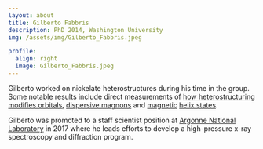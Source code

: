 ```yaml
---
layout: about
title: Gilberto Fabbris
description: PhD 2014, Washington University
img: /assets/img/Gilberto_Fabbris.jpeg

profile:
  align: right
  image: Gilberto_Fabbris.jpeg
---
```


Gilberto worked on nickelate heterostructures during his time in the group. Some notable results include direct measurements of [how heterostructuring modifies orbitals](/publications/#fabbris2016orbital), [dispersive magnons](/publications/#fabbris2017doping) and [magnetic](/publications/#hoffman2016oscillatory) [helix states](/publications/#fabbris2018emergent).

Gilberto was promoted to a staff scientist position at [Argonne National Laboratory](https://www.anl.gov/profile/gilberto-fabbris) in 2017 where he leads efforts to develop a high-pressure x-ray spectroscopy and diffraction program.
